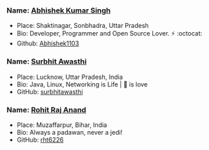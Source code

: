 ### Name: [Abhishek Kumar Singh](https://abhishek1103.github.io/aks.github.io/)
- Place: Shaktinagar, Sonbhadra, Uttar Pradesh
- Bio: Developer, Programmer and Open Source Lover. :zap: :octocat:
- Github: [Abhishek1103](https://github.com/Abhishek1103)

### Name: [Surbhit Awasthi](https://github.com/surbhitawasthi)
- Place: Lucknow, Uttar Pradesh, India
- Bio: Java, Linux, Networking is Life | :pizza: is love
- GitHub: [surbhitawasthi](https://github.com/surbhitawasthi)

### Name: [Rohit Raj Anand](https://github.com/rht6226)
- Place: Muzaffarpur, Bihar, India
- Bio: Always a padawan, never a jedi!
- GitHub: [rht6226](https://github.com/rht6226)
